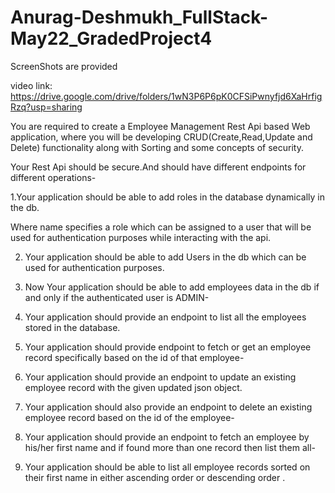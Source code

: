 # Anurag-Deshmukh_FullStack-May22_GradedProject4
ScreenShots are provided 

video link: https://drive.google.com/drive/folders/1wN3P6P6pK0CFSiPwnyfjd6XaHrfigRzq?usp=sharing

You are required to create a Employee Management Rest Api based Web application, where you will be developing CRUD(Create,Read,Update and Delete) functionality along with Sorting and some concepts of security.

Your Rest Api should be secure.And should have different endpoints for different operations-

1.Your application should be able to add roles in the database dynamically in the db.

Where name specifies a role which can be assigned to a user that will be used for authentication purposes while interacting with the api.

2. Your application should be able to add Users in the db which can be used for authentication purposes.

3. Now Your application should be able to add employees data in the db if and only if the authenticated user is ADMIN-

4. Your application should provide an endpoint to list all the employees stored in the database.

5. Your application should provide endpoint to fetch or get an employee record specifically based on the id of that employee-

6. Your application should provide an endpoint to update an existing employee record with the given updated json object.

7. Your application should also provide an endpoint to delete an existing employee record based on the id of the employee-
 
8. Your application should provide an endpoint to fetch an employee by his/her first name and if found more than one record then list them all-

9. Your application should be able to list all employee records sorted on their first name in either ascending order or descending order .

